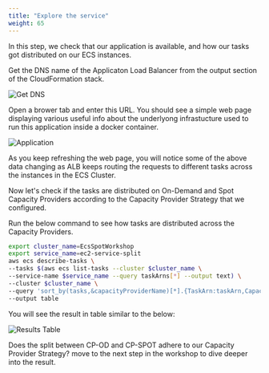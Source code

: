 ```yaml
---
title: "Explore the service"
weight: 65
---
```


In this step, we check that our application is available, and how our tasks got distributed on our ECS instances.

Get the DNS name of the Applicaton Load Balancer from the output section of the CloudFormation stack.

![Get DNS](/images/ecs-spot-capacity-providers/CFN.png)

Open a brower tab and enter this URL. You should see a simple web page displaying various useful info about the underlyong infrastucture used to run this application inside a docker container.

![Application](/images/ecs-spot-capacity-providers/app.png)

As you keep refreshing the web page, you will notice some of the above data changing as ALB keeps routing the requests to different tasks across the instances in the ECS Cluster.

Now let's check if the tasks are distributed on On-Demand and Spot Capacity Providers according to the Capacity Provider Strategy that we configured.

Run the below command to see how tasks are distributed across the Capacity Providers.

```bash
export cluster_name=EcsSpotWorkshop 
export service_name=ec2-service-split
aws ecs describe-tasks \
--tasks $(aws ecs list-tasks --cluster $cluster_name \
--service-name $service_name --query taskArns[*] --output text) \
--cluster $cluster_name \
--query 'sort_by(tasks,&capacityProviderName)[*].{TaskArn:taskArn,CapacityProvider:capacityProviderName,Instance:containerInstanceArn,AZ:availabilityZone,Status:lastStatus}' \
--output table
```

You will see the result in table similar to the below:

![Results Table](/images/ecs-spot-capacity-providers/table.png)

Does the split between CP-OD and CP-SPOT adhere to our Capacity Provider Strategy? move to the next step in the workshop to dive deeper into the result.